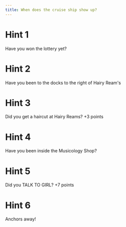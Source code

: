 ```yaml
---
title: When does the cruise ship show up?
---
```

# Hint 1
Have you won the lottery yet?

# Hint 2
Have you been to the docks to the right of Hairy Ream's

# Hint 3
Did you get a haircut at Hairy Reams?           +3 points

# Hint 4
Have you been inside the Musicology Shop?

# Hint 5
Did you TALK TO GIRL?         +7 points

# Hint 6
Anchors away!

